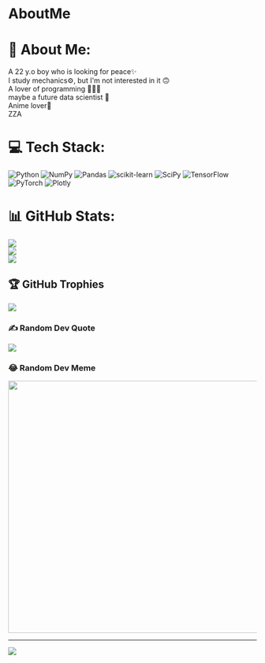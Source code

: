 # AboutMe
# 💫 About Me:
A 22 y.o boy who is looking for peace✨<br>I study mechanics⚙️, but I'm not interested in it 🙃<br>A lover of programming 🧑🏻‍💻<br>maybe a future data scientist 🧮<br>Anime lover🍿<br>ZZA


# 💻 Tech Stack:
![Python](https://img.shields.io/badge/python-3670A0?style=flat&logo=python&logoColor=ffdd54) ![NumPy](https://img.shields.io/badge/numpy-%23013243.svg?style=flat&logo=numpy&logoColor=white) ![Pandas](https://img.shields.io/badge/pandas-%23150458.svg?style=flat&logo=pandas&logoColor=white) ![scikit-learn](https://img.shields.io/badge/scikit--learn-%23F7931E.svg?style=flat&logo=scikit-learn&logoColor=white) ![SciPy](https://img.shields.io/badge/SciPy-%230C55A5.svg?style=flat&logo=scipy&logoColor=%white) ![TensorFlow](https://img.shields.io/badge/TensorFlow-%23FF6F00.svg?style=flat&logo=TensorFlow&logoColor=white) ![PyTorch](https://img.shields.io/badge/PyTorch-%23EE4C2C.svg?style=flat&logo=PyTorch&logoColor=white) ![Plotly](https://img.shields.io/badge/Plotly-%233F4F75.svg?style=flat&logo=plotly&logoColor=white)
# 📊 GitHub Stats:
![](https://github-readme-stats.vercel.app/api?username=MmdSaeed&theme=radical&hide_border=false&include_all_commits=false&count_private=false)<br/>
![](https://github-readme-streak-stats.herokuapp.com/?user=MmdSaeed&theme=radical&hide_border=false)<br/>
![](https://github-readme-stats.vercel.app/api/top-langs/?username=MmdSaeed&theme=radical&hide_border=false&include_all_commits=false&count_private=false&layout=compact)

## 🏆 GitHub Trophies
![](https://github-profile-trophy.vercel.app/?username=MmdSaeed&theme=radical&no-frame=false&no-bg=false&margin-w=4)

### ✍️ Random Dev Quote
![](https://quotes-github-readme.vercel.app/api?type=vetical&theme=radical)

### 😂 Random Dev Meme
<img src="https://rm.up.railway.app/" width="512px"/>

---
[![](https://visitcount.itsvg.in/api?id=MmdSaeed&icon=0&color=7)](https://visitcount.itsvg.in)

<!-- Proudly created with GPRM ( https://gprm.itsvg.in ) -->
